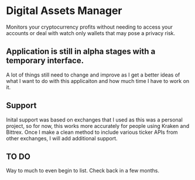 # Digital Assets Manager
Monitors your cryptocurrency profits without needing to access your accounts or deal with watch only wallets that may pose a privacy risk.

## Application is still in alpha stages with a temporary interface.
A lot of things still need to change and improve as I get a better ideas of what I want to do with this applicaiton and how much time I have to work on it.

## Support
Inital support was based on exchanges that I used as this was a personal project, so for now, this works more accurately for people using Kraken and Bittrex. Once I make a clean method to include various ticker APIs from other exchanges, I will add additional support.

## TO DO
Way to much to even begin to list. Check back in a few months.
